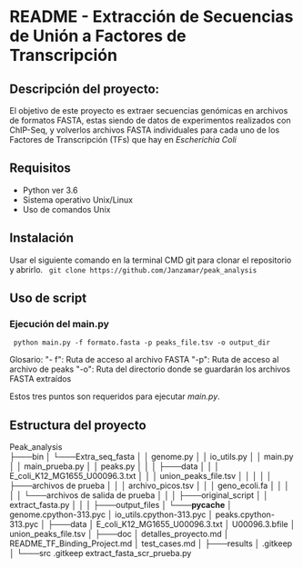 # README - Extracción de Secuencias de Unión a Factores de Transcripción

## Descripción del proyecto:
El objetivo de este proyecto es extraer secuencias genómicas en archivos de formatos FASTA, estas siendo de datos de experimentos realizados con ChIP-Seq, y volverlos archivos FASTA individuales para cada uno de los Factores de Transcripción (TFs) que hay en _Escherichia Coli_

## Requisitos 
- Python ver 3.6 
- Sistema operativo Unix/Linux
- Uso de comandos Unix

## Instalación 
Usar el siguiente comando en la terminal CMD git para clonar el repositorio y abrirlo.
`` git clone https://github.com/Janzamar/peak_analysis``

## Uso de script 

### Ejecución del main.py
`` python main.py -f formato.fasta -p peaks_file.tsv -o output_dir``

Glosario:
"- f": Ruta de acceso al archivo FASTA 
"-p": Ruta de acceso al archivo de peaks
"-o": Ruta del directorio donde se guardarán los archivos FASTA extraídos

Estos tres puntos son requeridos para ejecutar _main.py_.

## Estructura del proyecto

Peak_analysis                                                                       
├───bin
│   └───Extra_seq_fasta
│       │   genome.py
│       │   io_utils.py
│       │   main.py
│       │   main_prueba.py
│       │   peaks.py
│       │
│       ├───data
│       │   │   E_coli_K12_MG1655_U00096.3.txt
│       │   │   union_peaks_file.tsv
│       │   │
│       │   ├───archivos de prueba
│       │   │       archivo_picos.tsv
│       │   │       geno_ecoli.fa
│       │   │
│       │   └───archivos de salida de prueba
│       │
│       ├───original_script
│       │       extract_fasta.py
│       │
│       ├───output_files
│       └───__pycache__
│               genome.cpython-313.pyc
│               io_utils.cpython-313.pyc
│               peaks.cpython-313.pyc
│
├───data
│       E_coli_K12_MG1655_U00096.3.txt
│       U00096.3.bfile
│       union_peaks_file.tsv
│
├───doc
│       detalles_proyecto.md
│       README_TF_Binding_Project.md
│       test_cases.md
│
├───results
│       .gitkeep
│
└───src
        .gitkeep
        extract_fasta_scr_prueba.py
